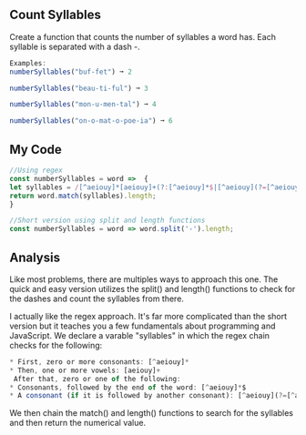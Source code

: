 ## Count Syllables

Create a function that counts the number of syllables a word has. Each syllable is separated with a dash -.
```js
Examples:
numberSyllables("buf-fet") ➞ 2

numberSyllables("beau-ti-ful") ➞ 3

numberSyllables("mon-u-men-tal") ➞ 4

numberSyllables("on-o-mat-o-poe-ia") ➞ 6
```

## My Code
```js
//Using regex
const numberSyllables = word =>  {
let syllables = /[^aeiouy]*[aeiouy]+(?:[^aeiouy]*$|[^aeiouy](?=[^aeiouy]))?/gi;
return word.match(syllables).length;
}

//Short version using split and length functions
const numberSyllables = word => word.split('-').length;
```

## Analysis
Like most problems, there are multiples ways to approach this one. The quick and easy version utilizes the split() and length() functions to check for the dashes and count the syllables from there. 

I actually like the regex approach. It's far more complicated than the short version but it teaches you a few fundamentals about programming and JavaScript. We declare a varable "syllables" in which the regex chain checks for the following: 
```js
* First, zero or more consonants: [^aeiouy]*
* Then, one or more vowels: [aeiouy]+
 After that, zero or one of the following:
* Consonants, followed by the end of the word: [^aeiouy]*$
* A consonant (if it is followed by another consonant): [^aeiouy](?=[^aeiouy])
```

We then chain the match() and length() functions to search for the syllables and then return the numerical value.

